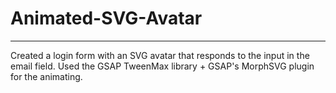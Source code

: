 # Animated-SVG-Avatar

---

Created a login form with an SVG avatar that responds to the input in the email field. Used the GSAP TweenMax library + GSAP's MorphSVG plugin for the animating.
